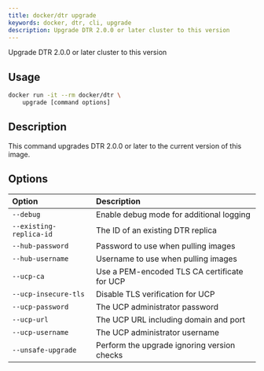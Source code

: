 ```yaml
---
title: docker/dtr upgrade
keywords: docker, dtr, cli, upgrade
description: Upgrade DTR 2.0.0 or later cluster to this version
---
```


Upgrade DTR 2.0.0 or later cluster to this version

## Usage

```bash
docker run -it --rm docker/dtr \
    upgrade [command options]
```

## Description


This command upgrades DTR 2.0.0 or later to the current version of this image.


## Options

| Option                    | Description                |
|:--------------------------|:---------------------------|
|`--debug`|Enable debug mode for additional logging|
|`--existing-replica-id`|The ID of an existing DTR replica|
|`--hub-password`|Password to use when pulling images|
|`--hub-username`|Username to use when pulling images|
|`--ucp-ca`|Use a PEM-encoded TLS CA certificate for UCP|
|`--ucp-insecure-tls`|Disable TLS verification for UCP|
|`--ucp-password`|The UCP administrator password|
|`--ucp-url`|The UCP URL including domain and port|
|`--ucp-username`|The UCP administrator username|
|`--unsafe-upgrade`|Perform the upgrade ignoring version checks|


